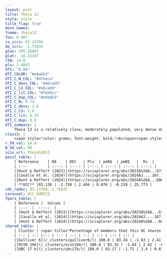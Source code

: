 ```yaml
---
layout: post
title: Theia 13
style: style
title_flag: true
more_names: 
fname: theia13
fov: 0.467
ra_icrs: 83.13784
de_icrs: -1.75835
glon: 205.26607
glat: -18.32167
r50: 14.0
plx: 2.4043
UTI: "0.00"
UTI_COLOR: "#e0a6b3"
UTI_C_N_COL: "#d7eeca"
UTI_C_dens_COL: "#a6cab9"
UTI_C_C3_COL: "#a6cab9"
UTI_C_lit_COL: "#fee8cc"
UTI_C_dup_COL: "#e0a6b3"
UTI_C_N: 0.74
UTI_C_dens: 1.0
UTI_C_C3: 1.0
UTI_C_lit: 0.33
UTI_C_dup: 0.0
UTI_summary: |
    Theia 13 is a relatively close, moderately populated, very dense object of very high C3 quality. It was recently reported in the literature.<br><br><span style="color: #99180f; font-weight: bold;">Warning: </span>This is very likely a duplicate object, which shares a large percentage of members with at least one previously reported entry.
class3: |
    <span style="color: green; font-weight: bold;">A</span><span style="color: green; font-weight: bold;">A</span>
r_50_val: 14.0
N_50_val: 98
scix_url: Theia%2013
posit_table: |
    | Reference    | RA    | DEC   | Plx  | pmRA  | pmDE   |  Rv  |
    | :---         | :---: | :---: | :---: | :---: | :---: | :---: |
    |[Hunt & Reffert (2023)](https://scixplorer.org/abs/2023A%26A...673A.114H) | 83.132 | -1.753 | 2.41 | 0.104 | -0.222 | 25.828 |
    |[Cavallo et al. (2024)](https://scixplorer.org/abs/2024AJ....167...12C) | 83.197 | -1.691 | 2.409 | -- | -- | -- |
    |[Hunt & Reffert (2024)](https://scixplorer.org/abs/2024A%26A...686A..42H) | 83.132 | -1.753 | 2.41 | 0.104 | -0.222 | 25.828 |
    | **UCC** |83.138 | -1.758 | 2.404 | 0.076 | -0.219 | 25.773 | 
cds_radec: 83.13784,-1.75835
carousel: UCC_HUNT23
fpars_table: |
    | Reference |  Values |
    | :---  |  :---:  |
    | [Hunt & Reffert (2023)](https://scixplorer.org/abs/2023A%26A...673A.114H) | `AV50=0.299, diffAV50=0.978, MOD50=8.003, logAge50=6.809` |
    | [Cavallo et al. (2024)](https://scixplorer.org/abs/2024AJ....167...12C) | `AV50=0.85, dMod50=8.07, logAge50=6.66, [Fe/H]50=-0.11` |
    | [Hunt & Reffert (2024)](https://scixplorer.org/abs/2024A%26A...686A..42H) | `MassJ=201.035` |
shared_table: |
    | Cluster | <span title="Percentage of members that this OC shares with the ones listed">%</span>   | RA   | DEC   | Plx   | pmRA  | pmDE  | Rv | UTI |
    | :-: | :-: |:-: | :-: | :-: | :-: | :-: | :-: | :-: |
    |[Gulliver 6](/_clusters/gulliver6/)| 100.0 | 83.34 | -1.63 | 2.41 | -0.07 | -0.24 | 28.06 |0.6 |
    |[OCSN 194](/_clusters/ocsn194/)| 100.0 | 83.32 | -1.64 | 2.42 | -0.06 | -0.25 | 28.06 |0.02 |
    |[UBC 17 b](/_clusters/ubc17b/)| 100.0 | 83.17 | -1.71 | 2.4 | 0.07 | -0.22 | 25.62 |0.69 |
---
```

